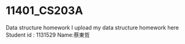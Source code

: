 # 11401_CS203A
Data structure homework 
I upload my data structure homework here 
Student id : 1131529 
Name:蔡東哲
